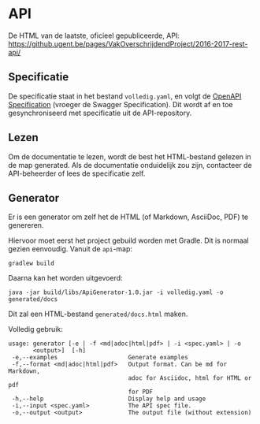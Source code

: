 # API

De HTML van de laatste, oficieel gepubliceerde, API: https://github.ugent.be/pages/VakOverschrijdendProject/2016-2017-rest-api/

## Specificatie

De specificatie staat in het bestand `volledig.yaml`, en volgt de [OpenAPI Specification](https://github.com/OAI/OpenAPI-Specification/blob/master/versions/2.0.md)
(vroeger de Swagger Specification). Dit wordt af en toe gesynchroniseerd met specificatie uit de API-repository.

## Lezen

Om de documentatie te lezen, wordt de best het HTML-bestand gelezen in de map generated. Als de documentatie
onduidelijk zou zijn, contacteer de API-beheerder of lees de specificatie zelf.

## Generator

Er is een generator om zelf het de HTML (of Markdown, AsciiDoc, PDF) te genereren.

Hiervoor moet eerst het project gebuild worden met Gradle. Dit is normaal gezien eenvoudig. 
Vanuit de `api`-map:
```
gradlew build
```

Daarna kan het worden uitgevoerd:
```
java -jar build/libs/ApiGenerator-1.0.jar -i volledig.yaml -o generated/docs
```
Dit zal een HTML-bestand `generated/docs.html` maken.

Volledig gebruik:
```
usage: generator [-e | -f <md|adoc|html|pdf> | -i <spec.yaml> | -o
       <output>]  [-h]
 -e,--examples                    Generate examples
 -f,--format <md|adoc|html|pdf>   Output format. Can be md for Markdown,
                                  adoc for Asciidoc, html for HTML or pdf
                                  for PDF
 -h,--help                        Display help and usage
 -i,--input <spec.yaml>           The API spec file.
 -o,--output <output>             The output file (without extension)
```
